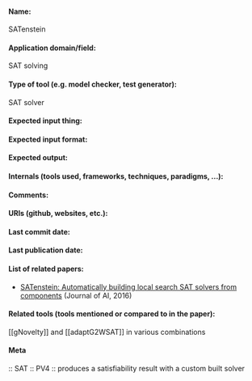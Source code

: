 #### Name:
SATenstein

#### Application domain/field:
SAT solving

#### Type of tool (e.g. model checker, test generator):
SAT solver

#### Expected input thing:

#### Expected input format:

#### Expected output:

#### Internals (tools used, frameworks, techniques, paradigms, ...):

#### Comments:

#### URIs (github, websites, etc.):

#### Last commit date:

#### Last publication date:

#### List of related papers:
- [SATenstein: Automatically building local search SAT solvers from components](https://doi.org/10.1016/j.artint.2015.11.002) (Journal of AI, 2016)

#### Related tools (tools mentioned or compared to in the paper):
[[gNovelty]] and [[adaptG2WSAT]] in various combinations

#### Meta
:: SAT
:: PV4 :: produces a satisfiability result with a custom built solver